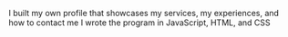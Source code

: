 I built my own profile that showcases my services, my experiences, and how to contact me
I wrote the program in JavaScript, HTML, and CSS
